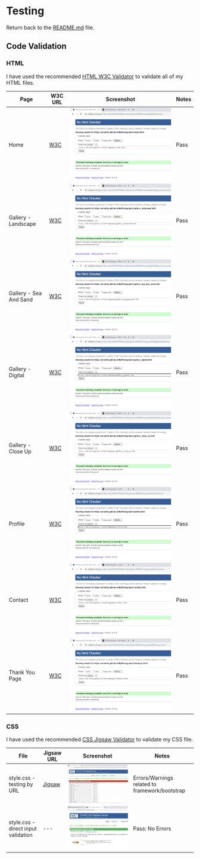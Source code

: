 
# Testing

Return back to the [README.md](README.md) file.

## Code Validation

### HTML

I have used the recommended [HTML W3C Validator](https://validator.w3.org) to validate all of my HTML files.

| Page | W3C URL | Screenshot | Notes |
| --- | --- | --- | --- |
| Home | [W3C](https://validator.w3.org/nu/?showsource=yes&doc=https%3A%2F%2Fad-white.github.io%2FMyPhotography%2Findex.html) | ![screenshot](documentation/html_validation_homepage.png) | Pass |
| Gallery - Landscape | [W3C](https://validator.w3.org/nu/?showsource=yes&doc=https%3A%2F%2Fad-white.github.io%2FMyPhotography%2Fgallery_landscape.html) | ![screenshot](documentation/html_validation_gallery_landscape.png) | Pass |
| Gallery - Sea And Sand | [W3C](https://validator.w3.org/nu/?showsource=yes&doc=https%3A%2F%2Fad-white.github.io%2FMyPhotography%2Fgallery_sea_and_sand.html) | ![screenshot](documentation/html_validation_gallery_sea_and_sand.png) | Pass |
| Gallery - Digital | [W3C](https://validator.w3.org/nu/?showsource=yes&doc=https%3A%2F%2Fad-white.github.io%2FMyPhotography%2Fgallery_digital.html) | ![screenshot](documentation/html_validation_gallery_digital.png) | Pass |
| Gallery - Close Up | [W3C](https://validator.w3.org/nu/?showsource=yes&doc=https%3A%2F%2Fad-white.github.io%2FMyPhotography%2Fgallery_close_up.html) | ![screenshot](documentation/html_validation_gallery_close_up.png) | Pass |
| Profile | [W3C](https://validator.w3.org/nu/?showsource=yes&doc=https%3A%2F%2Fad-white.github.io%2FMyPhotography%2Fprofile.html) | ![screenshot](documentation/html_validation_profile.png) | Pass |
| Contact | [W3C](https://validator.w3.org/nu/?showsource=yes&doc=https%3A%2F%2Fad-white.github.io%2FMyPhotography%2Fcontact.html) | ![screenshot](documentation/html_validation_contact.png) | Pass |
| Thank You Page | [W3C](https://validator.w3.org/nu/?showsource=yes&doc=https%3A%2F%2Fad-white.github.io%2FMyPhotography%2Fthankyou.html) | ![screenshot](documentation/html_validation_thankyou.png) | Pass |


### CSS

I have used the recommended [CSS Jigsaw Validator](https://jigsaw.w3.org/css-validator) to validate my CSS file.

| File | Jigsaw URL | Screenshot | Notes |
| --- | --- | --- | --- |
| style.css - testing by URL | [Jigsaw](https://jigsaw.w3.org/css-validator/validator?uri=https://ad-white.github.io/MyPhotography/) | ![screenshot](documentation/css_validation_by_url.png) | Errors/Warnings related to framework/bootstrap |
| style.css - direct input validation | --- | ![screenshot](documentation/css_validation_pass.png) | Pass: No Errors |